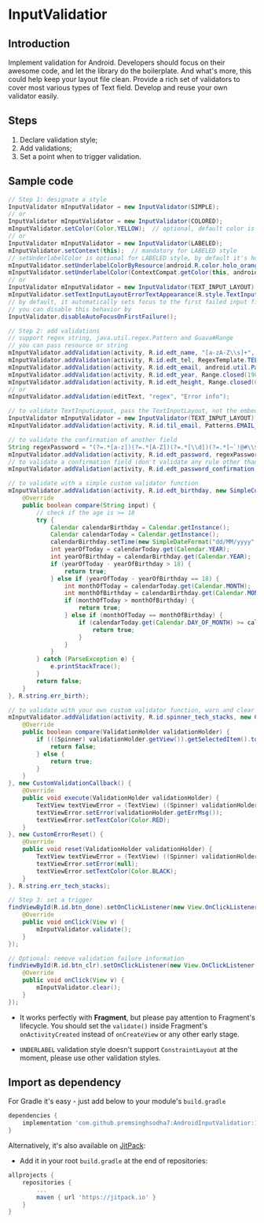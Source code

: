 # InputValidatior

## Introduction

Implement validation for Android.  Developers should focus on their awesome code, and let the library do the boilerplate.  And what's more, this could help keep your layout file clean.
Provide a rich set of validators to cover most various types of Text field.
Develop and reuse your own validator easily.
## Steps

1. Declare validation style;
2. Add validations;
3. Set a point when to trigger validation.

## Sample code

```java
// Step 1: designate a style
InputValidator mInputValidator = new InputValidator(SIMPLE);
// or
InputValidator mInputValidator = new InputValidator(COLORED);
mInputValidator.setColor(Color.YELLOW);  // optional, default color is RED if not set
// or
InputValidator mInputValidator = new InputValidator(LABELED);
mInputValidator.setContext(this);  // mandatory for LABELED style
// setUnderlabelColor is optional for LABELED style, by default it's holo_red_light
mInputValidator.setUnderlabelColorByResource(android.R.color.holo_orange_light); // optional for LABELED style
mInputValidator.setUnderlabelColor(ContextCompat.getColor(this, android.R.color.holo_orange_dark)); // optional for LABELED style
// or
InputValidator mInputValidator = new InputValidator(TEXT_INPUT_LAYOUT);
mInputValidator.setTextInputLayoutErrorTextAppearance(R.style.TextInputLayoutErrorStyle); // optional, default color is holo_red_light if not set
// by default, it automatically sets focus to the first failed input field after validation is triggered
// you can disable this behavior by
InputValidator.disableAutoFocusOnFirstFailure();

// Step 2: add validations
// support regex string, java.util.regex.Pattern and Guava#Range
// you can pass resource or string
mInputValidator.addValidation(activity, R.id.edt_name, "[a-zA-Z\\s]+", R.string.err_name);
mInputValidator.addValidation(activity, R.id.edt_tel, RegexTemplate.TELEPHONE, R.string.err_tel);
mInputValidator.addValidation(activity, R.id.edt_email, android.util.Patterns.EMAIL_ADDRESS, R.string.err_email);
mInputValidator.addValidation(activity, R.id.edt_year, Range.closed(1900, Calendar.getInstance().get(Calendar.YEAR)), R.string.err_year);
mInputValidator.addValidation(activity, R.id.edt_height, Range.closed(0.0f, 2.72f), R.string.err_height);
// or
mInputValidator.addValidation(editText, "regex", "Error info");

// to validate TextInputLayout, pass the TextInputLayout, not the embedded EditText
InputValidator mInputValidator = new InputValidator(TEXT_INPUT_LAYOUT);
mInputValidator.addValidation(activity, R.id.til_email, Patterns.EMAIL_ADDRESS, R.string.err_email);

// to validate the confirmation of another field
String regexPassword = "(?=.*[a-z])(?=.*[A-Z])(?=.*[\\d])(?=.*[~`!@#\\$%\\^&\\*\\(\\)\\-_\\+=\\{\\}\\[\\]\\|\\;:\"<>,./\\?]).{8,}";
mInputValidator.addValidation(activity, R.id.edt_password, regexPassword, R.string.err_password);
// to validate a confirmation field (don't validate any rule other than confirmation on confirmation field)
mInputValidator.addValidation(activity, R.id.edt_password_confirmation, R.id.edt_password, R.string.err_password_confirmation);

// to validate with a simple custom validator function
mInputValidator.addValidation(activity, R.id.edt_birthday, new SimpleCustomValidation() {
    @Override
    public boolean compare(String input) {
        // check if the age is >= 18
        try {
            Calendar calendarBirthday = Calendar.getInstance();
            Calendar calendarToday = Calendar.getInstance();
            calendarBirthday.setTime(new SimpleDateFormat("dd/MM/yyyy", Locale.US).parse(input));
            int yearOfToday = calendarToday.get(Calendar.YEAR);
            int yearOfBirthday = calendarBirthday.get(Calendar.YEAR);
            if (yearOfToday - yearOfBirthday > 18) {
                return true;
            } else if (yearOfToday - yearOfBirthday == 18) {
                int monthOfToday = calendarToday.get(Calendar.MONTH);
                int monthOfBirthday = calendarBirthday.get(Calendar.MONTH);
                if (monthOfToday > monthOfBirthday) {
                    return true;
                } else if (monthOfToday == monthOfBirthday) {
                    if (calendarToday.get(Calendar.DAY_OF_MONTH) >= calendarBirthday.get(Calendar.DAY_OF_MONTH)) {
                        return true;
                    }
                }
            }
        } catch (ParseException e) {
            e.printStackTrace();
        }
        return false;
    }
}, R.string.err_birth);

// to validate with your own custom validator function, warn and clear the warning with your way
mInputValidator.addValidation(activity, R.id.spinner_tech_stacks, new CustomValidation() {
    @Override
    public boolean compare(ValidationHolder validationHolder) {
        if (((Spinner) validationHolder.getView()).getSelectedItem().toString().equals("< Please select one >")) {
            return false;
        } else {
            return true;
        }
    }
}, new CustomValidationCallback() {
    @Override
    public void execute(ValidationHolder validationHolder) {
        TextView textViewError = (TextView) ((Spinner) validationHolder.getView()).getSelectedView();
        textViewError.setError(validationHolder.getErrMsg());
        textViewError.setTextColor(Color.RED);
    }
}, new CustomErrorReset() {
    @Override
    public void reset(ValidationHolder validationHolder) {
        TextView textViewError = (TextView) ((Spinner) validationHolder.getView()).getSelectedView();
        textViewError.setError(null);
        textViewError.setTextColor(Color.BLACK);
    }
}, R.string.err_tech_stacks);

// Step 3: set a trigger
findViewById(R.id.btn_done).setOnClickListener(new View.OnClickListener() {
    @Override
    public void onClick(View v) {
        mInputValidator.validate();
    }
});

// Optional: remove validation failure information
findViewById(R.id.btn_clr).setOnClickListener(new View.OnClickListener() {
    @Override
    public void onClick(View v) {
        mInputValidator.clear();
    }
});
```

* It works perfectly with **Fragment**, but please pay attention to Fragment's lifecycle.  You should set the `validate()` inside Fragment's `onActivityCreated` instead of `onCreateView` or any other early stage.

* `UNDERLABEL` validation style doesn't support `ConstraintLayout` at the moment, please use other validation styles.

## Import as dependency

For Gradle it's easy - just add below to your module's `build.gradle`
```gradle
dependencies {
    implementation 'com.github.premsinghsodha7:AndroidInputValidatior:1.0.1'
}
```

Alternatively, it's also available on [JitPack](https://jitpack.io/):
* Add it in your root `build.gradle` at the end of repositories:
```gradle
allprojects {
    repositories {
        ...
        maven { url 'https://jitpack.io' }
    }
}
```